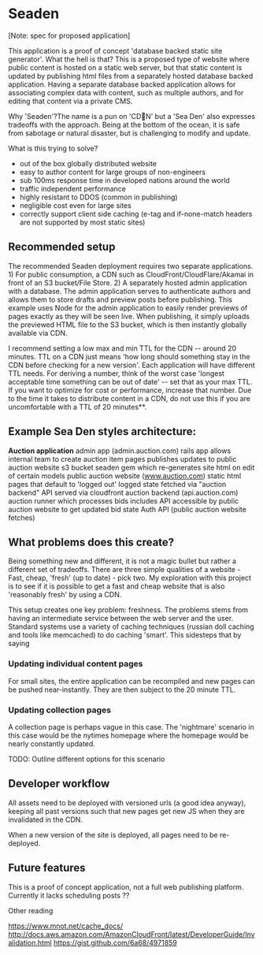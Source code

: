 # Seaden 

[Note: spec for proposed application]

This application is a proof of concept 'database backed static site generator'. What the hell is that? This is a proposed type of website where public content is hosted on a static web server, but that static content is updated by publishing html files from a separately hosted database backed application. Having a separate database backed application allows for associating complex data with content, such as multiple authors, and for editing that content via a private CMS.

Why 'Seaden'?The name is a pun on 'CDN' but a 'Sea Den' also expresses tradeoffs with the approach. Being at the bottom of the ocean, it is safe from sabotage or natural disaster, but is challenging to modify and update.

What is this trying to solve?
- out of the box globally distributed website
- easy to author content for large groups of non-engineers
- sub 100ms response time in developed nations around the world
- traffic independent performance
- highly resistant to DDOS (common in publishing)
- negligible cost even for large sites
- correctly support client side caching (e-tag and if-none-match headers are not supported by most static sites)

## Recommended setup

The recommended Seaden deployment requires two separate applications. 1) For public consumption, a CDN such as CloudFront/CloudFlare/Akamai in front of an S3 bucket/File Store. 2) A separately hosted admin application with a database. The admin application serves to authenticate authors and allows them to store drafts and preview posts before publishing. This example uses Node for the admin application to easily render previews of pages exactly as they will be seen live. When publishing, it simply uploads the previewed HTML file to the S3 bucket, which is then instantly globally available via CDN.

I recommend setting a low max and min TTL for the CDN -- around 20 minutes. TTL on a CDN just means 'how long should something stay in the CDN before checking for a new version'. Each application will have different TTL needs. For deriving a number, think of the worst case 'longest acceptable time something can be out of date' -- set that as your max TTL. If you want to optimize for cost or performance, increase that number. Due to the time it takes to distribute content in a CDN, do not use this if you are uncomfortable with a TTL of 20 minutes**.

## Example Sea Den styles architecture:

**Auction application**
admin app (admin.auction.com)
rails app
allows internal team to create auction item pages
publishes updates to public auction website s3 bucket
seaden gem which re-generates site html on edit of certain models
public auction website (www.auction.com)
static html pages that default to 'logged out' 
logged state fetched via "auction backend" API
served via cloudfront
auction backend (api.auction.com)
auction runner which processes bids
includes API accessible by public auction website to get updated bid state
Auth API (public auction website fetches)

## What problems does this create?

Being something new and different, it is not a magic bullet but rather a different set of tradeoffs. There are three simple qualities of a website - Fast, cheap, 'fresh' (up to date) - pick two. My exploration with this project is to see if it is possible to get a fast and cheap website that is also 'reasonably fresh' by using a CDN.

This setup creates one key problem: freshness. The problems stems from having an intermediate service between the web server and the user. Standard systems use a variety of caching techniques (russian doll caching and tools like memcached) to do caching 'smart'. This sidesteps that by saying

### Updating individual content pages

For small sites, the entire application can be recompiled and new pages can be pushed near-instantly. They are then subject to the 20 minute TTL.

### Updating collection pages

A collection page is perhaps vague in this case. The 'nightmare' scenario in this case would be the nytimes homepage where the homepage would be nearly constantly updated.

TODO: Outline different options for this scenario

## Developer workflow

All assets need to be deployed with versioned urls (a good idea anyway), keeping all past versions such that new pages get new JS when they are invalidated in the CDN.

When a new version of the site is deployed, all pages need to be re-deployed.

## Future features

This is a proof of concept application, not a full web publishing platform. Currently it lacks
scheduling posts
??

Other reading

https://www.mnot.net/cache_docs/
http://docs.aws.amazon.com/AmazonCloudFront/latest/DeveloperGuide/Invalidation.html
https://gist.github.com/6a68/4971859
